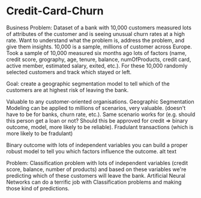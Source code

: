 # Credit-Card-Churn
Business Problem: Dataset of a bank with 10,000 customers measured lots of attributes of the customer and is seeing unusual churn rates at a high rate. Want to understand what the problem is, address the problem, and give them insights. 10,000 is a sample, millions of customer across Europe. Took a sample of 10,000 measured six months ago lots of factors (name, credit score, grography, age, tenure, balance, numOfProducts, credit card, active member, estimated salary, exited, etc.). For these 10,000 randomly selected customers and track which stayed or left.

Goal: create a geographic segmentation model to tell which of the customers are at highest risk of leaving the bank.

Valuable to any customer-oriented organisations. Geographic Segmentation Modeling can be applied to millions of scenarios, very valuable. (doesn't have to be for banks, churn rate, etc.). Same scenario works for (e.g. should this person get a loan or not? Should this be approved for credit => binary outcome, model, more likely to be reliable). Fradulant transactions (which is more likely to be fradulant)

Binary outcome with lots of independent variables you can build a proper robust model to tell you which factors influence the outcome.
alt text

Problem: Classification problem with lots of independent variables (credit score, balance, number of products) and based on these variables we're predicting which of these customers will leave the bank. Artificial Neural Networks can do a terrific job with Classification problems and making those kind of predictions.
